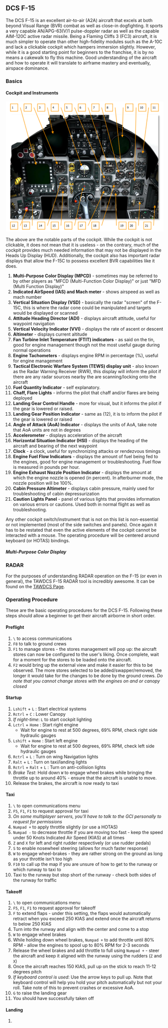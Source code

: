 ## DCS F-15

The DCS F-15 is an excellent air-to-air (A2A) aircraft that excels at both beyond Visual Range (BVR) combat as well as close-in dogfighting. It sports a very capable AN/APG-63(V)1 pulse-doppler radar as well as the capable AIM-120C active radar missile. Being a Flaming Cliffs 3 (FC3) aircraft, it is much simpler to operate than other high-fidelity modules such as the A-10C and lack a clickable cockpit which hampers immersion slightly. However, while it is a good starting point for beginners to the franchise, it is by no means a cakewalk to fly this machine. Good understanding of the aircraft and how to operate it will translate to airframe mastery and eventually, airspace dominance. 

### Basics

#### Cockpit and Instruments

![Cockpit](.\Assets\Cockpit.png)

The above are the notable parts of the cockpit. While the cockpit is not clickable, it does not mean that it is useless - on the contrary, much of the cockpit provides much needed information that may not be displayed in the Heads Up Display (HUD). Additionally, the cockpit also has important radar displays that allow the F-15C to possess excellent BVR capabilities like it does.

1. **Multi-Purpose Color Display (MPCD)** - sometimes may be referred to by other players as "MFCD (Multi-Function Color Display)" or just "MFD (Multi Function Display)"
2. **Indicated AirSpeed (IAS) and Mach meter** - shows airspeed as well as mach number
3. **Vertical Situation Display (VSD)** - basically the radar "screen" of the F-15C, this is where the radar cone could be manipulated and targets would be displayed or scanned
4. **Attitude Heading Director (ADI)** - displays aircraft attitude, useful for waypoint navigation
5. **Vertical Velocity Indicator (VVI)** - displays the rate of ascent or descent
6. **Altimeter** - displays current altitude
7. **Fan Turbine Inlet Temperature (FTIT) indicators** - as said on the tin, good for engine management though not the most useful gauge during normal operations
8. **Engine Tachometers** - displays engine RPM in percentage (%), useful for engine management
9. **Tactical Electronic Warfare System (TEWS) display unit** - also known as the Radar Warning Receiver (RWR), this display will inform the pilot if there are any radar sources nearby the are scanning/locking onto the aircraft
10. **Fuel Quantity Indicator** - self explanatory. 
11. **Chaff, Flare Lights** - informs the pilot that chaff and/or flares are being deployed
12. **Landing Gear Control Handle** - more for visual, but it informs the pilot if the gear is lowered or raised.
13. **Landing Gear Position Indicator** - same as (12), it is to inform the pilot if the gear is lowered or raised
14. **Angle of Attack (AoA) Indicator** - displays the units of AoA, take note that AoA units are not in degrees
15. **Accelerometer** - displays acceleration of the aircraft
16. **Horizontal Situation Indicator (HSI)** - displays the heading of the aircraft and bearing of the next waypoint
17. **Clock** - a clock, useful for synchronizing attacks or rendezvous timings
18. **Engine Fuel Flow Indicators** - displays the amount of fuel being fed to the engines, good for engine management or troubleshooting. Fuel flow is measured in pounds per hour.
19. **Engine Exhaust Nozzle Position Indicator** - displays the amount at which the engine nozzle is opened (in percent). In afterburner mode, the nozzle position will be 100%.
20. **Cabin Pressure Altimeter** - displays cabin pressure, mainly used for troubleshooting of cabin depressurization
21. **Caution Lights Panel** - panel of various lights that provides information on various errors or cautions. Used both in normal flight as well as troubleshooting.

Any other cockpit switch/instrument that is not on this list is non-essential or not implemented (most of the side switches and panels). Once again it has to be restated that even the active elements of the cockpit cannot be interacted with a mouse. The operating procedure will be centered around keyboard (or HOTAS) bindings.

##### Multi-Purpose Color Display

### RADAR

For the purposes of understanding RADAR operation on the F-15 (or even in general), the TAWDCS F-15 RADAR tool is incredibly awesome. It can be found on the [TAWDCS Page](https://tawdcs.org/radar-f15/). 

### Operating Procedure

These are the basic operating procedures for the DCS F-15. Following these steps should allow a beginner to get their aircraft airborne in short order. 

#### Preflight

1. `\` to access communications
2. `F8` to talk to ground crews
3. `F1` to manage stores - the stores management will pop up: the aircraft stores can now be configured to the user's liking. Once complete, wait for a moment for the stores to be loaded onto the aircraft. 
4. `F2` would bring up the external view and make it easier for this to be observed. The more stores selected to be added/swapper/removed, the longer it would take for the changes to be done by the ground crews. *Do note that you cannot change stores with the engines on and or canopy closed*

#### Startup 

1. `Lshift` + `L` : Start electrical systems
2. `Rctrl` + `C` : Lower Canopy
3. *If night-time*: `L` to start cockpit lighting
4. `Lctrl` + `Home` : Start right engine
   - Wait for engine to rest at 500 degrees, 69% RPM, check right side hydraulic gauges
5. `Lshift` + `Home` : Start left engine
   - Wait for engine to rest at 500 degrees, 69% RPM, check left side hydraulic gauges
6. `Rctrl` + `L` : Turn on wing Navigation lights
7. `Ralt` + `L` : Turn on taxi/landing lights
8. `Rctrl` + `Ralt` + `L` : Turn on anti-collision lights
9. *Brake Test*: Hold down `W` to engage wheel brakes while bringing the throttle up to around 40% - ensure that the aircraft is unable to move.
10. Release the brakes, the aircraft is now ready to taxi

#### Taxi

1. `\` to open communications menu
2. `F5`, `F1`, `F1` to request approval for taxi 
3. *On some multiplayer servers, you'll have to talk to the GCI personally to request for permissions*
4. `Numpad +` to apply throttle slightly (or use a HOTAS)
5. `Numpad -` to decrease throttle if you are moving too fast - keep the speed under 50 Knots Indicated Air Speed (KIAS) at all times
6. `Z` and `X` for left and right rudder respectively (or use rudder pedals)
7. `S` to enable nosewheel steering (allows for much faster response)
8. `W` to engage wheel-brakes - they are rather strong on the ground as long as your throttle isn't too high
9. `F10` to call up the map if you are unsure of how to get to the runway or which runway to taxi to
10. Taxi to the runway but stop short of the runway - check both sides of the runway for traffic

#### Takeoff

1. `\` to open communications menu
2. `F5`, `F1`, `F1` to request approval for takeoff
3. `F` to extend flaps - under this setting, the flaps would automatically retract when you exceed 250 KIAS and extend once the aircraft returns to below 250 KIAS
4. Turn into the runway and align with the center and come to a stop
5. `W` to engage wheel brakes
6. While holding down wheel brakes, `Numpad +` to add throttle until 80% RPM - allow the engines to spool up to 80% RPM for 2-3 seconds
7. Release the wheel brakes and add throttle to full using `Numpad +` - steer the aircraft and keep it aligned with the runway using the rudders (`Z` and `X`)
8. Once the aircraft reaches 150 KIAS, pull up on the stick to reach 11-12 degrees pitch
9. *If keyboard control is used*: Use the arrow keys to pull up. Note that keyboard control will help you hold your pitch automatically but not your roll. Take note of this to prevent crashes or excessive AoA.
10. `G` to raise the landing gear
11. You should have successfully taken off

#### Landing

1. 